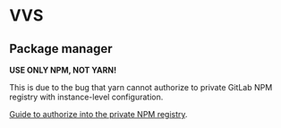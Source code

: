 # VVS

## Package manager

**USE ONLY NPM, NOT YARN!**

This is due to the bug that yarn cannot
authorize to private GitLab NPM registry
with instance-level configuration.

[Guide to authorize into the private NPM registry](https://gitlab.com/s-e/reusable/frontend).
